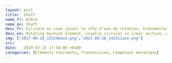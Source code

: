 ```yaml
---
layout: post
title:  Shaft
name_fr: Arbre
name_en: Shaft
desc_fr: Cylindre ou cone jouant le rôle d'axe de rotation, transmettant un couple.
desc_en: Rotating machine element, usually circular in cross section, which is used to transmit power from one part to another, or from a machine which produces power to a machine which absorbs power.
img: ["2017-08-28_155246axe.png","2017-08-28_142511axe.png"] 
src: 
date:   2019-03-15 17:58:00 +0100
categories: [Eléments tournants, Transmission, Composant mécanique]
---
```

